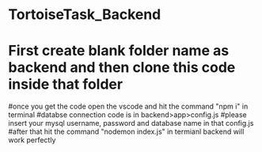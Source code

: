 # TortoiseTask_Backend

# First create blank folder name as backend and then clone this code inside that folder
#once you get the code open the vscode and hit the command "npm i" in terminal
#databse connection code is in backend>app>config.js 
#please insert your mysql username, password and database name in that config.js
#after that hit the command "nodemon index.js" in termianl backend will work perfectly
